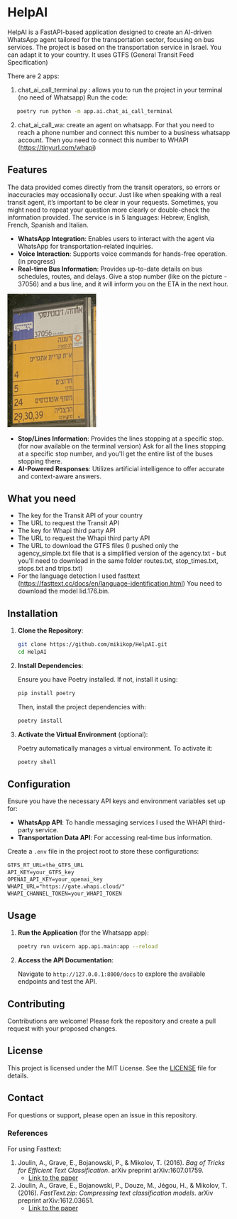 
# HelpAI

HelpAI is a FastAPI-based application designed to create an AI-driven WhatsApp agent tailored for the transportation sector, focusing on bus services.
The project is based on the transportation service in Israel. You can adapt it to your country. 
It uses GTFS (General Transit Feed Specification)

There are 2 apps:
1. chat_ai_call_terminal.py : allows you to run the project in your terminal (no need of Whatsapp)
Run the code:
```bash
   poetry run python -m app.ai.chat_ai_call_terminal
   ```
2. chat_ai_call_wa: create an agent on whatsapp. For that you need to reach a phone number and connect
this number to a business whatsapp account. Then you need to connect this number to WHAPI (https://tinyurl.com/whapi)

## Features
The data provided comes directly from the transit operators, 
so errors or inaccuracies may occasionally occur. Just like when speaking with a 
real transit agent, it’s important to be clear in your requests. Sometimes, 
you might need to repeat your question more clearly or double-check the information 
provided.
The service is in 5 languages: Hebrew, English, French, Spanish and Italian.

- **WhatsApp Integration**: Enables users to interact with the agent via WhatsApp for transportation-related inquiries.
- **Voice Interaction**: Supports voice commands for hands-free operation. (in progress)
- **Real-time Bus Information**: Provides up-to-date details on bus schedules, routes, and delays.
Give a stop number (like on the picture - 37056) and a bus line, and it will inform you on the ETA in the next
hour.

<img src="app/assets/bus_sign.png" alt="Bus sign" width="200" height="300"/>

- **Stop/Lines Information**: Provides the lines stopping at a specific stop. (for now available on the terminal version)
Ask for all the lines stopping at a specific stop number, and you'll get the entire list of the
buses stopping there.
- **AI-Powered Responses**: Utilizes artificial intelligence to offer accurate and context-aware answers.

## What you need
- The key for the Transit API of your country
- The URL to request the Transit API
- The key for Whapi third party API
- The URL to request the Whapi third party API
- The URL to download the GTFS files (I pushed only the agency_simple.txt file that is a 
simplified version of the agency.txt - but you'll need to download in the same folder routes.txt, 
stop_times.txt, stops.txt and trips.txt)
- For the language detection I used fasttext (https://fasttext.cc/docs/en/language-identification.html)
You need to download the model lid.176.bin.

## Installation

1. **Clone the Repository**:

   ```bash
   git clone https://github.com/mikikop/HelpAI.git
   cd HelpAI
   ```

2. **Install Dependencies**:

   Ensure you have Poetry installed. If not, install it using:

   ```bash
   pip install poetry
   ```

   Then, install the project dependencies with:

   ```bash
   poetry install
   ```

3. **Activate the Virtual Environment** (optional):

   Poetry automatically manages a virtual environment. To activate it:

   ```bash
   poetry shell
   ```

## Configuration

Ensure you have the necessary API keys and environment variables set up for:

- **WhatsApp API**: To handle messaging services I used the WHAPI third-party service.
- **Transportation Data API**: For accessing real-time bus information.

Create a `.env` file in the project root to store these configurations:

```env
GTFS_RT_URL=the_GTFS_URL
API_KEY=your_GTFS_key
OPENAI_API_KEY=your_openai_key
WHAPI_URL="https://gate.whapi.cloud/"
WHAPI_CHANNEL_TOKEN=your_WHAPI_TOKEN
```

## Usage

1. **Run the Application** (for the Whatsapp app):

   ```bash
   poetry run uvicorn app.api.main:app --reload
   ```

2. **Access the API Documentation**:

   Navigate to `http://127.0.0.1:8000/docs` to explore the available endpoints and test the API.

## Contributing

Contributions are welcome! Please fork the repository and create a pull request with your proposed changes.

## License

This project is licensed under the MIT License. See the [LICENSE](LICENSE) file for details.

## Contact

For questions or support, please open an issue in this repository.

### References
For using Fasttext:
1. Joulin, A., Grave, E., Bojanowski, P., & Mikolov, T. (2016). *Bag of Tricks for Efficient Text Classification*. arXiv preprint arXiv:1607.01759.
   - [Link to the paper](https://arxiv.org/abs/1607.01759)
2. Joulin, A., Grave, E., Bojanowski, P., Douze, M., Jégou, H., & Mikolov, T. (2016). *FastText.zip: Compressing text classification models*. arXiv preprint arXiv:1612.03651.
   - [Link to the paper](https://arxiv.org/abs/1612.03651)

